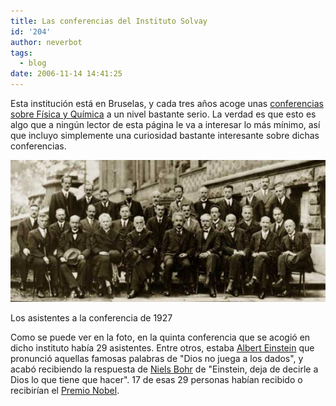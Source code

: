 ```yaml
---
title: Las conferencias del Instituto Solvay
id: '204'
author: neverbot
tags:
  - blog
date: 2006-11-14 14:41:25
---
```


Esta institución está en Bruselas, y cada tres años acoge unas [conferencias sobre Física y Química](http://en.wikipedia.org/wiki/Solvay_Conference) a un nivel bastante serio. La verdad es que esto es algo que a ningún lector de esta página le va a interesar lo más mínimo, así que incluyo simplemente una curiosidad bastante interesante sobre dichas conferencias.

![La conferencia de 1927](./las-conferencias-del-instituto-solvay/1927meeting.jpg "La conferencia de 1927")

Los asistentes a la conferencia de 1927

Como se puede ver en la foto, en la quinta conferencia que se acogió en dicho instituto había 29 asistentes. Entre otros, estaba [Albert Einstein](http://en.wikipedia.org/wiki/Albert_Einstein) que pronunció aquellas famosas palabras de "Dios no juega a los dados", y acabó recibiendo la respuesta de [Niels Bohr](http://en.wikipedia.org/wiki/Niels_Bohr) de "Einstein, deja de decirle a Dios lo que tiene que hacer". 17 de esas 29 personas habían recibido o recibirían el [Premio Nobel](http://en.wikipedia.org/wiki/Nobel_Prize).